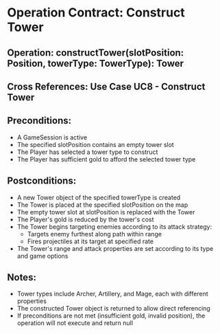 # Operation Contract: Construct Tower

## Operation: constructTower(slotPosition: Position, towerType: TowerType): Tower

## Cross References: Use Case UC8 - Construct Tower

## Preconditions:
- A GameSession is active
- The specified slotPosition contains an empty tower slot
- The Player has selected a tower type to construct
- The Player has sufficient gold to afford the selected tower type

## Postconditions:
- A new Tower object of the specified towerType is created
- The Tower is placed at the specified slotPosition on the map
- The empty tower slot at slotPosition is replaced with the Tower
- The Player's gold is reduced by the tower's cost
- The Tower begins targeting enemies according to its attack strategy:
  - Targets enemy furthest along path within range
  - Fires projectiles at its target at specified rate
- The Tower's range and attack properties are set according to its type and game options

## Notes:
- Tower types include Archer, Artillery, and Mage, each with different properties
- The constructed Tower object is returned to allow direct referencing
- If preconditions are not met (insufficient gold, invalid position), the operation will not execute and return null 